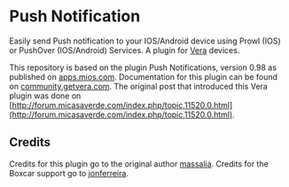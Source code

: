 # Push Notification
Easily send Push notification to your IOS/Android device using Prowl (IOS) or PushOver (IOS/Android) Services.
A plugin for [Vera](//getvera.com) devices.

This repository is based on the plugin Push Notifications, version 0.98 as published on [apps.mios.com](http://apps.mios.com/plugin.php?id=2508#).
Documentation for this plugin can be found on [community.getvera.com](https://community.getvera.com/t/push-notification-plugin/172383).
The original post that introduced this Vera plugin was done on [http://forum.micasaverde.com/index.php/topic,11520.0.html](http://forum.micasaverde.com/index.php/topic,11520.0.html).

## Credits
Credits for this plugin go to the original author [massalia](//filippi.org).
Credits for the Boxcar support go to [jonferreira](https://github.com/jonferreira/Push-Notification-Plugin).

